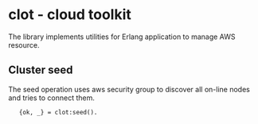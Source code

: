 # clot - cloud toolkit

The library implements utilities for Erlang application to manage AWS resource. 

## Cluster seed

The seed operation uses aws security group to discover all on-line nodes and tries to connect them.

```
   {ok, _} = clot:seed().
```



